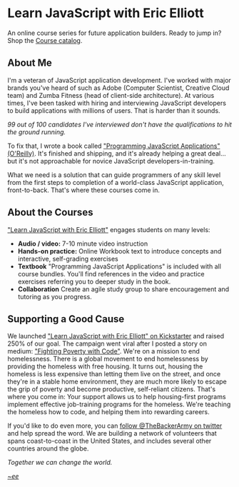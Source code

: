 Learn JavaScript with Eric Elliott
==================================

An online course series for future application builders. Ready to jump in? Shop the [Course catalog](http://learn-javascript.ericelliott.me/programming-javascript-applications/).


## About Me

I'm a veteran of JavaScript application development. I've worked with major brands you've heard of such as Adobe (Computer Scientist, Creative Cloud team) and Zumba Fitness (head of client-side architecture). At various times, I've been tasked with hiring and interviewing JavaScript developers to build applications with millions of users. That is harder than it sounds.

*99 out of 100 candidates I've interviewed don't have the qualifications to hit the ground running.*

To fix that, I wrote a book called ["Programming JavaScript Applications" (O'Reilly)](http://learn-javascript.ericelliott.me/programming-javascript-applications/). It's finished and shipping, and it's already helping a great deal... but it's not approachable for novice JavaScript developers-in-training.

What we need is a solution that can guide programmers of any skill level from the first steps to completion of a world-class JavaScript application, front-to-back. That's where these courses come in.


## About the Courses

["Learn JavaScript with Eric Elliott"](http://learn-javascript.ericelliott.me/programming-javascript-applications/) engages students on many levels:

* **Audio / video:** 7-10 minute video instruction
* **Hands-on practice:** Online Workbook text to introduce concepts and interactive, self-grading exercises
* **Textbook** "Programming JavaScript Applications" is included with all course bundles. You'll find references in the video and practice exercises referring you to deeper study in the book.
* **Collaboration** Create an agile study group to share encouragement and tutoring as you progress.


## Supporting a Good Cause

We launched ["Learn JavaScript with Eric Elliott" on Kickstarter](https://www.kickstarter.com/projects/ericelliott/learn-javascript) and raised 250% of our goal. The campaign went viral after I posted a story on medium: ["Fighting Poverty with Code"](https://medium.com/the-backer-army/fighting-poverty-with-code-d1ed3ebd982d). We're on a mission to end homelessness. There is a global movement to end homelessness by providing the homeless with free housing. It turns out, housing the homeless is less expensive than letting them live on the street, and once they're in a stable home environment, they are much more likely to escape the grip of poverty and become productive, self-reliant citizens. That's where you come in: Your support allows us to help housing-first programs implement effective job-training programs for the homeless. We're teaching the homeless how to code, and helping them into rewarding careers.

If you'd like to do even more, you can [follow @TheBackerArmy on twitter](https://twitter.com/thebackerarmy) and help spread the word. We are building a network of volunteers that spans coast-to-coast in the United States, and includes several other countries around the globe.



*Together we can change the world.*

*[~ee](twitter.com/_ericelliott)*
